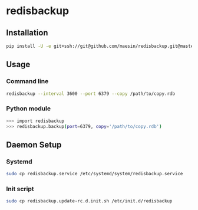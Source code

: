 # redisbackup
## Installation
```bash
pip install -U -e git+ssh://git@github.com/maesin/redisbackup.git@master#egg=redisbackup-0.0.0
```

## Usage
### Command line
```bash
redisbackup --interval 3600 --port 6379 --copy /path/to/copy.rdb
```

### Python module
```bash
>>> import redisbackup
>>> redisbackup.backup(port=6379, copy='/path/to/copy.rdb')
```

## Daemon Setup
### Systemd
```bash
sudo cp redisbackup.service /etc/systemd/system/redisbackup.service
```

### Init script
```bash
sudo cp redisbackup.update-rc.d.init.sh /etc/init.d/redisbackup
```
